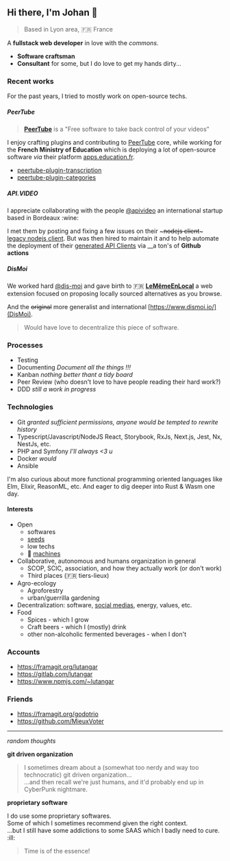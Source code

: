 ## Hi there, I'm Johan 👋
> Based in Lyon area, :fr: France

A __fullstack web developer__ in love with the *commons*.

- __Software craftsman__
- __Consultant__ for some, but I do love to get my hands dirty...

### Recent works

For the past years, I tried to mostly work on open-source techs.

##### PeerTube

> [__PeerTube__](https://joinpeertube.org/en_US/) is a "Free software to take back control of your videos"

I enjoy crafting plugins and contributing to [PeerTube](https://github.com/Chocobozzz/PeerTube) core,
while working for the __French Ministry of Education__ which is deploying a lot of open-source software
*via* their platform [apps.education.fr](https://apps.education.fr/).

- [peertube-plugin-transcription](https://gitlab.mim-libre.fr/extensions-peertube/plugin-transcription)
- [peertube-plugin-categories](https://gitlab.mim-libre.fr/extensions-peertube/categories-management-plugin)

##### API.VIDEO

I appreciate collaborating with the people [@apivideo](https://github.com/apivideo) an international startup based in Bordeaux :wine:

I met them by posting and fixing a few issues on their ~~~nodejs client~~~ [legacy nodejs client](https://github.com/apivideo/nodejs-sdk).
But was then hired to maintain it and to help automate the deployment of their [generated API Clients](https://github.com/apivideo/api.video-api-client-generator) via __a ton's of __Github actions__ 

##### DisMoi
We worked hard [@dis-moi](https://github.com/dis-moi/) and gave birth to :fr: [__LeMêmeEnLocal__](https://lememe.fr/) a web extension focused on proposing locally sourced alternatives as you browse.

And the ~~original~~ more generalist and international [https://www.dismoi.io/](DisMoi).
> Would have love to decentralize this piece of software.

### Processes

- Testing
- Documenting *Document all the things !!!*
- Kanban *nothing better thant a tidy board*
- Peer Review (who doesn't love to have people reading their hard work?)
- DDD *still a work in progress*

### Technologies

- Git *granted sufficient permissions, anyone would be tempted to rewrite history*
- Typescript/Javascript/NodeJS React, Storybook, RxJs, Next.js, Jest, Nx, NestJs, etc.
- PHP and Symfony  *I'll always <3 u*
- Docker *would*
- Ansible

I'm also curious about more functional programming oriented languages like Elm, Elixir, ReasonML, etc.
And eager to dig deeper into Rust & Wasm one day.

#### Interests
- Open
  - softwares
  - [seeds](https://www.semencespaysannes.org/)
  - low techs
  - :tractor: [machines](https://www.latelierpaysan.org/)
- Collaborative, autonomous and humans organization in general
    - SCOP, SCIC, association, and how they actually work (or don't work)
    - Third places (:fr: tiers-lieux)
- Agro-ecology
    - Agroforestry
    - urban/guerrilla gardening
- Decentralization: software, [social medias](https://fediverse.party/), energy, values, etc.
- Food
  - Spices - which I grow
  - Craft beers - which I (mostly) drink
  - other non-alcoholic fermented beverages - when I don't

### Accounts
- https://framagit.org/lutangar
- https://gitlab.com/lutangar
- https://www.npmjs.com/~lutangar

### Friends
- https://framagit.org/godotrio
- https://github.com/MieuxVoter

---

*random thoughts*

__git driven organization__
> I sometimes dream about a (somewhat too nerdy and way too technocratic) git driven organization...<br />
> ...and then recall we're just humans, and it'd probably end up in CyberPunk nightmare.

__proprietary software__

I do use some proprietary softwares.<br />
Some of which I sometimes recommend given the right context.<br />
...but I still have some addictions to some SAAS which I badly need to cure. :ill:
> Time is of the essence!
